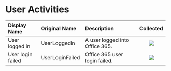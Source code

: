 # User Activities

| Display Name | Original Name | Description | Collected |
| :--- | :--- | :--- | :---: |
| User logged in | UserLoggedIn | A user logged into Office 365. | ![](../.gitbook/assets/checked.png) |
| User login failed | UserLoginFailed | Office 365 user login failed. | ![](../.gitbook/assets/checked.png) |